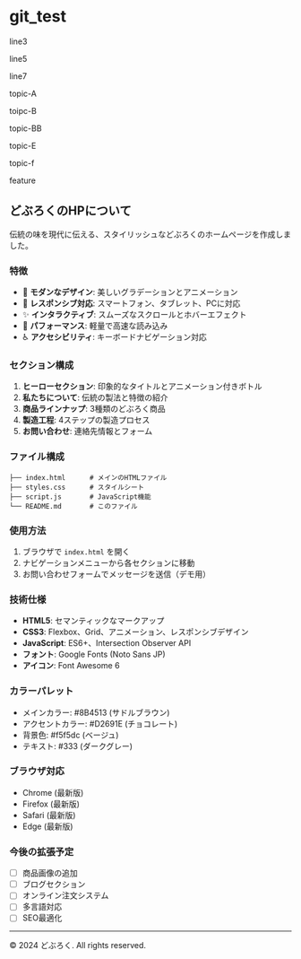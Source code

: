 # git_test

line3

line5

line7

topic-A

toipc-B

topic-BB

topic-E

topic-f

feature 


## どぶろくのHPについて

伝統の味を現代に伝える、スタイリッシュなどぶろくのホームページを作成しました。

### 特徴

- 🎨 **モダンなデザイン**: 美しいグラデーションとアニメーション
- 📱 **レスポンシブ対応**: スマートフォン、タブレット、PCに対応
- ✨ **インタラクティブ**: スムーズなスクロールとホバーエフェクト
- 🚀 **パフォーマンス**: 軽量で高速な読み込み
- ♿ **アクセシビリティ**: キーボードナビゲーション対応

### セクション構成

1. **ヒーローセクション**: 印象的なタイトルとアニメーション付きボトル
2. **私たちについて**: 伝統の製法と特徴の紹介
3. **商品ラインナップ**: 3種類のどぶろく商品
4. **製造工程**: 4ステップの製造プロセス
5. **お問い合わせ**: 連絡先情報とフォーム

### ファイル構成

```
├── index.html      # メインのHTMLファイル
├── styles.css      # スタイルシート
├── script.js       # JavaScript機能
└── README.md       # このファイル
```

### 使用方法

1. ブラウザで `index.html` を開く
2. ナビゲーションメニューから各セクションに移動
3. お問い合わせフォームでメッセージを送信（デモ用）

### 技術仕様

- **HTML5**: セマンティックなマークアップ
- **CSS3**: Flexbox、Grid、アニメーション、レスポンシブデザイン
- **JavaScript**: ES6+、Intersection Observer API
- **フォント**: Google Fonts (Noto Sans JP)
- **アイコン**: Font Awesome 6

### カラーパレット

- メインカラー: #8B4513 (サドルブラウン)
- アクセントカラー: #D2691E (チョコレート)
- 背景色: #f5f5dc (ベージュ)
- テキスト: #333 (ダークグレー)

### ブラウザ対応

- Chrome (最新版)
- Firefox (最新版)
- Safari (最新版)
- Edge (最新版)

### 今後の拡張予定

- [ ] 商品画像の追加
- [ ] ブログセクション
- [ ] オンライン注文システム
- [ ] 多言語対応
- [ ] SEO最適化

---

© 2024 どぶろく. All rights reserved.

